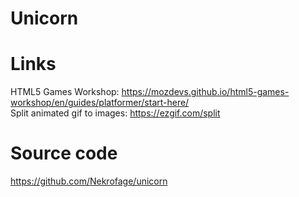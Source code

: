 Unicorn  
=======  
  
  
Links  
=====  
  
HTML5 Games Workshop: https://mozdevs.github.io/html5-games-workshop/en/guides/platformer/start-here/  
Split animated gif to images: https://ezgif.com/split  
    
 
Source code  
===========  
  
https://github.com/Nekrofage/unicorn  
  
 
